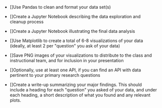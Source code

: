  - []Use Pandas to clean and format your data set(s)


 - []Create a Jupyter Notebook describing the data exploration and cleanup process


 - []Create a Jupyter Notebook illustrating the final data analysis


 - []Use Matplotlib to create a total of 6-8 visualizations of your data (ideally, at least 2 per "question" you ask of your data)


 - []Save PNG images of your visualizations to distribute to the class and instructional team, and for inclusion in your presentation


 - []Optionally, use at least one API, if you can find an API with data pertinent to your primary research questions


 - []Create a write-up summarizing your major findings. This should include a heading for each "question" you asked of your data, and under each heading, a short description of what you found and any relevant plots.